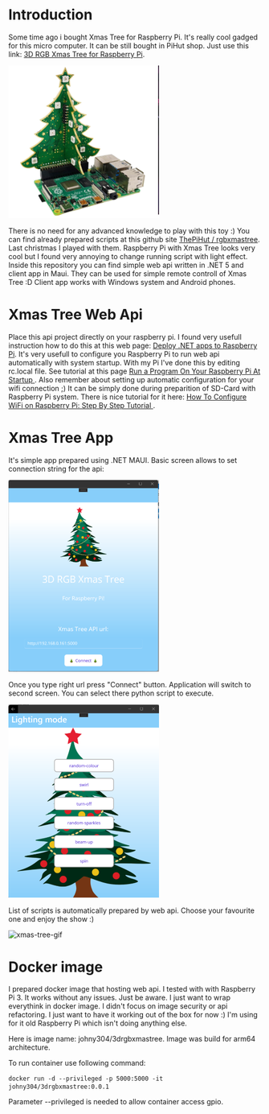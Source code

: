 # Introduction

Some time ago i bought Xmas Tree for Raspberry Pi. It's really cool gadged for this micro computer. It can be still bought in PiHut shop. Just use this link: [3D RGB Xmas Tree for Raspberry Pi](https://thepihut.com/products/3d-rgb-xmas-tree-for-raspberry-pi). 

<img src="https://github.com/rafalswirk/XmasTree/blob/master/docs/images/XmasTree-1.png" width="300" />

There is no need for any advanced knowledge to play with this toy :) You can find already prepared scripts at this github site [ThePiHut
/
rgbxmastree](https://github.com/ThePiHut/rgbxmastree#rgbxmastree). Last christmas I played with them. Raspberry Pi with Xmas Tree looks very cool but I found very annoying to change running script with light effect. Inside this repository you can find simple web api written in .NET 5 and client app in Maui. They can be used for simple remote controll of Xmas Tree :D Client app works with Windows system and Android phones. 

# Xmas Tree Web Api
Place this api project directly on your raspberry pi. I found very usefull instruction how to do this at this web page: [Deploy .NET apps to Raspberry Pi](https://learn.microsoft.com/en-us/dotnet/iot/deployment). It's very usefull to configure you Raspberry Pi to run web api automatically with system startup. With my Pi I've done this by editing rc.local file. See tutorial at this page [Run a Program On Your Raspberry Pi At Startup
](https://www.dexterindustries.com/howto/run-a-program-on-your-raspberry-pi-at-startup/). Also remember about setting up automatic configuration for your wifi connection ;) It can be simply done during preparition of SD-Card with Raspberry Pi system. There is nice tutorial for it here: [How To Configure WiFi on Raspberry Pi: Step By Step Tutorial
](https://www.seeedstudio.com/blog/2021/01/25/three-methods-to-configure-raspberry-pi-wifi/).

# Xmas Tree App

It's simple app prepared using .NET MAUI. Basic screen allows to set connection string for the api:

<img src="https://github.com/rafalswirk/XmasTree/blob/master/docs/images/ClientApp.png" width="300" />

Once you type right url press "Connect" button. Application will switch to second screen. You can select there python script to execute. 

<img src="https://github.com/rafalswirk/XmasTree/blob/master/docs/images/ClientApp2.png" width="300" />

List of scripts is automatically prepared by web api. Choose your favourite one and enjoy the show :)

![xmas-tree-gif](/docs/images/XmasTree-work.gif)

# Docker image
I prepared docker image that hosting web api. I tested with with Raspberry Pi 3. It works without any issues. Just be aware. I just want to wrap everythink in docker image. I didn't focus on image security or api refactoring. I just want to have it working out of the box for now :) I'm using for it old Raspberry Pi which isn't doing anything else.

Here is image name: johny304/3drgbxmastree. Image was build for arm64 architecture.

To run container use following command:

``` 
docker run -d --privileged -p 5000:5000 -it johny304/3drgbxmastree:0.0.1 
```

Parameter --privileged is needed to allow container access gpio.